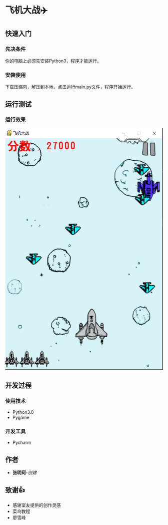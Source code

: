 # 飞机大战:airplane:
## 快速入门
### 先决条件
你的电脑上必须先安装Python3，程序才能运行。
### 安装使用
下载压缩包，解压到本地，点击运行main.py文件，程序开始运行。
## 运行测试
### 运行效果
![加载失败](img/01.png)
## 开发过程
### 使用技术
* Python3.0
* Pygame
### 开发工具
* Pycharm
## 作者
* **张明珂**-*创建*
## 致谢:thumbsup:
* 感谢室友提供的创作灵感
* 菜鸟教程
* 廖雪峰


